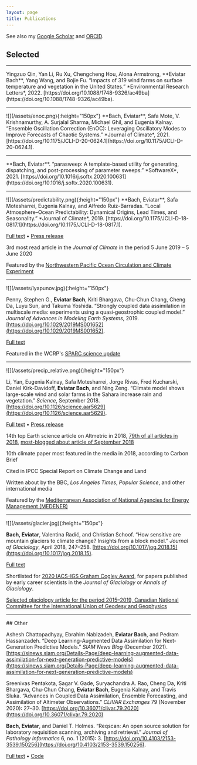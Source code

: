 ```yaml
---
layout: page
title: Publications
---
```

<script type="text/javascript" src="https://d1bxh8uas1mnw7.cloudfront.net/assets/embed.js"></script>

See also my [Google Scholar](https://scholar.google.com/citations?user=qeCEIpwAAAAJ) and [ORCID](https://orcid.org/0000-0002-9725-0203).

## Selected
<hr style="height:1px;border:none;color:#333;background-color:#333;" />
Yingzuo Qin, Yan Li, Ru Xu, Chengcheng Hou, Alona Armstrong, **Eviatar Bach**, Yang Wang, and Bojie Fu. “Impacts of 319 wind farms on surface temperature and vegetation in the United States.” *Environmental Research Letters*, 2022. [https://doi.org/10.1088/1748-9326/ac49ba](https://doi.org/10.1088/1748-9326/ac49ba).

<hr style="height:1px;border:none;color:#333;background-color:#333;" />
![](/assets/enoc.png){:height="150px"}
**Bach, Eviatar**, Safa Mote, V. Krishnamurthy, A. Surjalal Sharma, Michael Ghil, and Eugenia Kalnay. “Ensemble Oscillation Correction (EnOC): Leveraging Oscillatory Modes to Improve Forecasts of Chaotic Systems.” *Journal of Climate*, 2021. [https://doi.org/10.1175/JCLI-D-20-0624.1](https://doi.org/10.1175/JCLI-D-20-0624.1).

<hr style="height:1px;border:none;color:#333;background-color:#333;" />
**Bach, Eviatar**. “parasweep: A template-based utility for generating, dispatching, and post-processing of parameter sweeps.” *SoftwareX*, 2021. [https://doi.org/10.1016/j.softx.2020.100631](https://doi.org/10.1016/j.softx.2020.100631).

<hr style="height:1px;border:none;color:#333;background-color:#333;" />
![](/assets/predictability.png){:height="150px"}
**Bach, Eviatar**, Safa Motesharrei, Eugenia Kalnay, and Alfredo Ruiz-Barradas. “Local Atmosphere–Ocean Predictability: Dynamical Origins, Lead Times, and Seasonality.” *Journal of Climate*, 2019. [https://doi.org/10.1175/JCLI-D-18-0817.1](https://doi.org/10.1175/JCLI-D-18-0817.1).

[Full text](https://journals.ametsoc.org/doi/pdf/10.1175/JCLI-D-18-0817.1) • [Press release](https://umdrightnow.umd.edu/news/new-statistical-method-delivers-first-comprehensive-global-picture-mutual-prediction-atmosphere)

3rd most read article in the *Journal of Climate* in the period 5 June 2019 – 5 June 2020

Featured by the [Northwestern Pacific Ocean Circulation and Climate Experiment](http://npoce.org.cn/newsItem.aspx?id=153)
<div class="altmetric-embed" data-badge-type="donut" data-altmetric-id="64616051" />
<hr style="height:1px;border:none;color:#333;background-color:#333;" />
![](/assets/lyapunov.jpg){:height="150px"}

Penny, Stephen G., **Eviatar Bach**, Kriti Bhargava, Chu‐Chun Chang, Cheng Da, Luyu Sun, and Takuma Yoshida. “Strongly coupled data assimilation in multiscale media: experiments using a quasi‐geostrophic coupled model.”  *Journal of Advances in Modeling Earth Systems*, 2019. [https://doi.org/10.1029/2019MS001652](https://doi.org/10.1029/2019MS001652).

[Full text](https://agupubs.onlinelibrary.wiley.com/doi/epdf/10.1029/2019MS001652)

Featured in the WCRP's [SPARC science update](https://www.sparc-climate.org/2019/06/11/sparc-science-update-4-june-10-june/)
<div class="altmetric-embed" data-badge-type="donut" data-altmetric-id="61535555" />
<hr style="height:1px;border:none;color:#333;background-color:#333;" />
![](/assets/precip_relative.png){:height="150px"}

Li, Yan, Eugenia Kalnay, Safa Motesharrei, Jorge Rivas, Fred Kucharski, Daniel Kirk-Davidoff, **Eviatar Bach**, and Ning Zeng. “Climate model shows large-scale wind and solar farms in the Sahara increase rain and vegetation.” *Science*, September 2018. [https://doi.org/10.1126/science.aar5629](https://doi.org/10.1126/science.aar5629).

[Full text](http://science.sciencemag.org/content/sci/361/6406/1019.full.pdf?ijkey=frvIs8neJ0bx.&keytype=ref&siteid=sci) • [Press release](https://umdrightnow.umd.edu/news/large-scale-wind-and-solar-farms-sahara-would-increase-rain-and-vegetation)

14th top Earth science article on Altmetric in 2018, [79th of all articles in 2018](https://www.altmetric.com/top100/2018/), [most-blogged about article of September 2018](https://www.altmetric.com/blog/september-high-five-top-of-the-blogs/)

10th climate paper most featured in the media in 2018, according to Carbon Brief

Cited in IPCC Special Report on Climate Change and Land

Written about by the BBC, *Los Angeles Times*, *Popular Science*, and other international media

Featured by the [Mediterranean Association of National Agencies for Energy Management (MEDENER)](https://www.medener.org/en/medener-has-selected-an-article-for-you/)

<div class="altmetric-embed" data-badge-type="donut" data-altmetric-id="47876871" />
<hr style="height:1px;border:none;color:#333;background-color:#333;" />
![](/assets/glacier.jpg){:height="150px"}

**Bach, Eviatar**, Valentina Radić, and Christian Schoof. “How sensitive are mountain glaciers to climate change? Insights from a block model.” *Journal of Glaciology*, April 2018, 247–258. [https://doi.org/10.1017/jog.2018.15](https://doi.org/10.1017/jog.2018.15).

[Full text](https://www.cambridge.org/core/services/aop-cambridge-core/content/view/28BA3694D360B9CDE899703750C84900/S0022143018000151a.pdf/how_sensitive_are_mountain_glaciers_to_climate_change_insights_from_a_block_model.pdf)

Shortlisted for [2020 IACS-IGS Graham Cogley Award](https://www.cambridge.org/core/journals/journal-of-glaciology/2020-graham-cogley-award), for papers published by early career scientists in the *Journal of Glaciology* or *Annals of Glaciology*.

[Selected glaciology article for the period 2015–2019, Canadian National Committee for the International Union of Geodesy and Geophysics](http://cgu-ugc.ca/cguwp/wp-content/media/CNC-IUGG-2019-Quad-Report-complete.pdf)
<div class="altmetric-embed" data-badge-type="donut" data-altmetric-id="34137384" />
<hr style="height:1px;border:none;color:#333;background-color:#333;" />
## Other

Ashesh Chattopadhyay, Ebrahim Nabizadeh, **Eviatar Bach**, and Pedram Hassanzadeh. “Deep Learning-Augmented Data Assimilation for Next-Generation Predictive Models.” *SIAM News Blog* (December 2021). [https://sinews.siam.org/Details-Page/deep-learning-augmented-data-assimilation-for-next-generation-predictive-models](https://sinews.siam.org/Details-Page/deep-learning-augmented-data-assimilation-for-next-generation-predictive-models)

Sreenivas Pentakota, Sagar V. Gade, Suryachandra A. Rao, Cheng Da, Kriti Bhargava, Chu-Chun Chang, **Eviatar Bach**, Eugenia Kalnay, and Travis Sluka. “Advances in Coupled Data Assimilation, Ensemble Forecasting, and Assimilation of Altimeter Observations.” *CLIVAR Exchanges* 79 (November 2020): 27–30. [https://doi.org/10.36071/clivar.79.2020](https://doi.org/10.36071/clivar.79.2020)

**Bach, Eviatar**, and Daniel T. Holmes. “Reqscan: An open source solution for laboratory requisition scanning, archiving and retrieval.” *Journal of Pathology Informatics* 6, no. 1 (2015): 3. [https://doi.org/10.4103/2153-3539.150256](https://doi.org/10.4103/2153-3539.150256).

[Full text](assets/JPatholInform613-181267_050206.pdf) • [Code](https://github.com/eviatarbach/reqscan)
